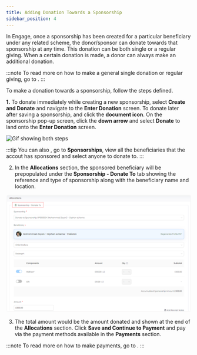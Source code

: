 ```yaml
---
title: Adding Donation Towards a Sponsorship
sidebar_position: 4
---
```


In Engage, once a sponsorship has been created for a particular beneficiary under any related scheme, the donor/sponsor can donate towards that sponsorship at any time. This donation can be both single or a regular giving. When a certain donation is made, a donor can always make an additional donation. 

:::note
To read more on how to make a general single donation or regular giving, go to <K2Link route="docs/engage/donations/creating-donations/" text="Creating Donations Documentation" isInternal/>.
:::

To make a donation towards a sponsorship, follow the steps defined.

**1.** To donate immediately while creating a new sponsorship, select **Create and Donate** and navigate to the **Enter Donation** screen. To donate later after saving a sponsorship, <K2Link route="docs/engage/sponsorships/searching-sponsorships/" text="search for the existing sponsorship" isInternal/> and click the **document icon**. On the sponsorship pop-up screen, click the **down arrow** and select **Donate** to land onto the **Enter Donation** screen.

![Gif showing both steps](./donation-both-steps.gif)

:::tip
You can also <K2Link route="docs/engage/accounts/searching-accounts/" text="search for an account" isInternal/>, go to **Sponsorships**, view all the beneficiaries that the accout has sponsored and select anyone to donate to. 
:::

2. In the **Allocations** section, the sponsored beneficiary will be prepopulated under the **Sponsorship - Donate To** tab showing the reference and type of sponsorship along with the beneficiary name and location.

![Allocations section](./allocations-section.png)

3. The total amount would be the amount donated and shown at the end of the **Allocations** section. Click **Save and Continue to Payment** and pay via the payment methods available in the **Payments** section.

:::note
To read more on how to make payments, go to <K2Link route="docs/engage/donations/payments/payment-types-and-methods/" text="Payment Types and Methods Documentation" isInternal/>.
:::